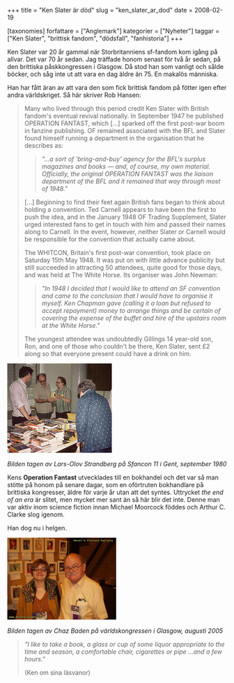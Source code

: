 +++
title = "Ken Slater är död"
slug = "ken_slater_ar_dod"
date = 2008-02-19

[taxonomies]
forfattare = ["Anglemark"]
kategorier = ["Nyheter"]
taggar = ["Ken Slater", "brittisk fandom", "dödsfall", "fanhistoria"]
+++

Ken Slater var 20 år gammal när Storbritanniens sf-fandom kom igång på
allvar. Det var 70 år sedan. Jag träffade honom senast för två år sedan, på
den brittiska påskkongressen i Glasgow. Då stod han som vanligt och sålde
böcker, och såg inte ut att vara en dag äldre än 75. En makalös människa.

Han har fått äran av att vara den som fick brittisk fandom på fötter igen efter andra världskriget. Så här skriver Rob Hansen:

> Many who lived through this period credit Ken Slater with British fandom's
> eventual revival nationally. In September 1947 he published OPERATION
> FANTAST, which [...] sparked off the first post-war boom in fanzine
> publishing. OF remained associated with the BFL and Slater found himself
> running a department in the organisation that he describes as:
>
> >  _"...a sort of 'bring-and-buy' agency for the BFL's surplus magazines and
> >  books — and, of course, my own material. Officially, the original OPERATION
> >  FANTAST was the liaison department of the BFL and it remained that way
> >  through most of 1948."_
>
> […] Beginning to find their feet again British fans began to think about
> holding a convention. Ted Carnell appears to have been the first to push the
> idea, and in the January 1948 OF Trading Supplement, Slater urged interested
> fans to get in touch with him and passed their names along to Carnell. In the
> event, however, neither Slater or Carnell would be responsible for the
> convention that actually came about.
>
> The WHITCON, Britain's first post-war convention, took place on Saturday
> 15th May 1948. It was put on with little advance publicity but still
> succeeded in attracting 50 attendees, quite good for those days, and was held
> at The White Horse. Its organiser was John Newman:
>
> >  _"In 1948 I decided that I would like to attend an SF convention and came to
> > the conclusion that I would have to organise it myself. Ken Chapman gave
> > (calling it a loan but refused to accept repayment) money to arrange things
> > and be certain of covering the expense of the buffet and hire of the upstairs
> > room at the White Horse."_
>
> The youngest attendee was undoubtedly Gillings 14 year-old son, Ron, and
> one of those who couldn't be there, Ken Slater, sent £2 along so that
> everyone present could have a drink on him.

![Porträtt av Ken Slater från 1980](ken_slater_1980.jpeg)

_Bilden tagen av Lars-Olov Strandberg på Sfancon 11 i Gent, september 1980_

Kens **Operation Fantast** utvecklades till en bokhandel  och det var så man stötte på honom på senare dagar, som en oförtruten bokhandlare på brittiska kongresser, äldre för varje år utan att det syntes. Uttrycket _the end of an era_ är slitet, men mycket mer sant än så här blir det inte. Denne man var aktiv inom science fiction innan Michael Moorcock föddes och Arthur C. Clarke slog igenom.

Han dog nu i helgen.

![Porträtt av Ken Slater från 2005](ken_slater_2005.jpeg)

_Bilden tagen av Chaz Baden på världskongressen i Glasgow, augusti 2005_

> _"I like to take a book, a glass or cup of some liquor appropriate to the
> time and season, a comfortable chair, cigarettes or pipe ...and a few
> hours."_
>
> (Ken om sina läsvanor)
